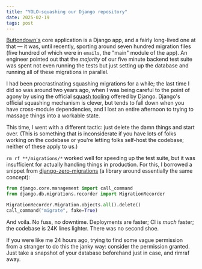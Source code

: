 ```yaml
---
title: "YOLO-squashing our Django repository"
date: 2025-02-19
tags: post
---
```


[Buttondown's](https://buttondown.com) core application is a Django app, and a fairly long-lived one at that — it was, until recently, sporting around seven hundred migration files (five hundred of which were in `emails`, the "main" module of the app). An engineer pointed out that the _majority_ of our five minute backend test suite was spent not even running the tests but just setting up the database and running all of these migrations in parallel.

I had been procrastinating squashing migrations for a while; the last time I did so was around two years ago, when I was being careful to the point of agony by using the official [squash tooling](https://docs.djangoproject.com/en/5.1/topics/migrations/#migration-squashing) offered by Django. Django's official squashing mechanism is clever, but tends to fall down when you have cross-module dependencies, and I lost an entire afternoon to trying to massage things into a workable state.

This time, I went with a different tactic: just delete the damn things and start over. (This is something that is inconsiderate if you have lots of folks working on the codebase or you're letting folks self-host the codebase; neither of these apply to us.)

`rm rf **/migrations/*` worked well for speeding up the test suite, but it was insufficient for actually handling things in production. For this, I borrowed a snippet from [django-zero-migrations](https://github.com/ambient-innovation/django-migration-zero/blob/master/django_migration_zero/services/deployment.py#L12) (a library around essentially the same concept):

```python
from django.core.management import call_command
from django.db.migrations.recorder import MigrationRecorder

MigrationRecorder.Migration.objects.all().delete()
call_command("migrate", fake=True)
```

And voila. No fuss, no downtime. Deployments are faster; CI is _much_ faster; the codebase is 24K lines lighter. There was no second shoe.

If you were like me 24 hours ago, trying to find some vague permission from a stranger to do this the janky way: consider the permission granted. Just take a snapshot of your database beforehand just in case, and rimraf away.
